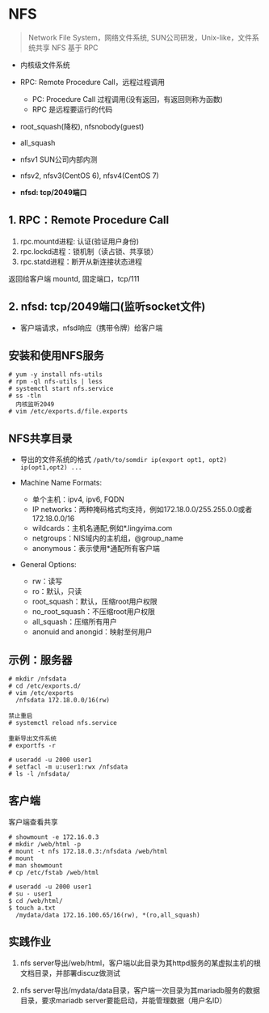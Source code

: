 # NFS

> Network File System，网络文件系统, SUN公司研发，Unix-like，文件系统共享
> NFS 基于 RPC

- 内核级文件系统
- RPC: Remote Procedure Call，远程过程调用
  - PC: Procedure Call 过程调用(没有返回，有返回则称为函数)
  - RPC 是远程要运行的代码
- root_squash(降权), nfsnobody(guest)
- all_squash

- nfsv1 SUN公司内部内测
- nfsv2, nfsv3(CentOS 6), nfsv4(CentOS 7)

- **nfsd: tcp/2049端口**

## 1. RPC：Remote Procedure Call

1. rpc.mountd进程: 认证(验证用户身份)
2. rpc.lockd进程：锁机制（读占锁、共享锁）
3. rpc.statd进程：断开从新连接状态进程

返回给客户端
mountd, 固定端口，tcp/111

## 2. nfsd: tcp/2049端口(监听socket文件)

- 客户端请求，nfsd响应（携带令牌）给客户端

## 安装和使用NFS服务

``` shell
# yum -y install nfs-utils
# rpm -ql nfs-utils | less
# systemctl start nfs.service
# ss -tln
  内核监听2049
# vim /etc/exports.d/file.exports
```

## NFS共享目录

- 导出的文件系统的格式 `/path/to/somdir ip(export opt1, opt2) ip(opt1,opt2) ...`

- Machine Name Formats:
  - 单个主机：ipv4, ipv6, FQDN
  - IP networks：两种掩码格式均支持，例如172.18.0.0/255.255.0.0或者172.18.0.0/16
  - wildcards：主机名通配,例如*.lingyima.com
  - netgroups：NIS域内的主机组，@group_name
  - anonymous：表示使用*通配所有客户端

- General Options:
  - rw：读写
  - ro：默认，只读
  - root_squash：默认，压缩root用户权限
  - no_root_squash：不压缩root用户权限
  - all_squash：压缩所有用户
  - anonuid and anongid：映射至何用户

## 示例：服务器

``` SHELL
# mkdir /nfsdata
# cd /etc/exports.d/
# vim /etc/exports
  /nfsdata 172.18.0.0/16(rw)

禁止重启
# systemctl reload nfs.service

重新导出文件系统
# exportfs -r

# useradd -u 2000 user1
# setfacl -m u:user1:rwx /nfsdata
# ls -l /nfsdata/
```

## 客户端

客户端查看共享

``` shell
# showmount -e 172.16.0.3
# mkdir /web/html -p
# mount -t nfs 172.18.0.3:/nfsdata /web/html
# mount
# man showmount
# cp /etc/fstab /web/html

# useradd -u 2000 user1
# su - user1
$ cd /web/html/
$ touch a.txt
  /mydata/data 172.16.100.65/16(rw), *(ro,all_squash)
```

## 实践作业

1. nfs server导出/web/html，客户端以此目录为其httpd服务的某虚拟主机的根文档目录，并部署discuz做测试

2. nfs server导出/mydata/data目录，客户端一次目录为其mariadb服务的数据目录，要求mariadb server要能启动，并能管理数据（用户名ID）